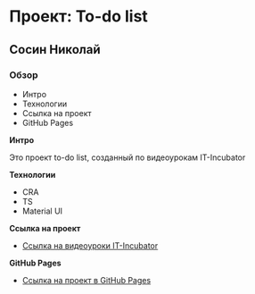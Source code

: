 # Проект: To-do list
## Сосин Николай

### Обзор

* Интро
* Технологии
* Ссылка на проект
* GitHub Pages

**Интро**

Это проект to-do list, созданный по видеоурокам IT-Incubator

**Технологии**

* CRA
* TS
* Material UI

**Ссылка на проект**

* [Ссылка на видеоуроки IT-Incubator](https://www.youtube.com/playlist?list=PLcvhF2Wqh7DOFHUukzl5g4BP_Bbn6oM00)

**GitHub Pages**

* [Ссылка на проект в GitHub Pages](https://nmsosin.github.io/todolist/)